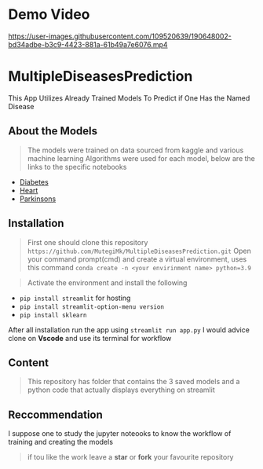 # Demo Video



https://user-images.githubusercontent.com/109520639/190648002-bd34adbe-b3c9-4423-881a-61b49a7e6076.mp4


# MultipleDiseasesPrediction
This App Utilizes Already Trained Models To Predict if One Has the Named Disease
## About the Models
> The models were trained on data sourced from kaggle and various machine learning Algorithms were used for each model, below are the links to the specific notebooks
* [Diabetes](https://github.com/MutegiMk/Data-analyst-science-portifolio/blob/main/Diabetes%20prediction.ipynb)
* [Heart](https://github.com/MutegiMk/Data-analyst-science-portifolio/blob/main/Heart_Disease_Detection.ipynb)
* [Parkinsons](https://github.com/MutegiMk/Data-analyst-science-portifolio/blob/main/Parkinson's_Disease_Detection.ipynb)

## Installation
> First one should clone this repository `https://github.com/MutegiMk/MultipleDiseasesPrediction.git`
> Open your command prompt(cmd) and create a virtual environment, uses this command `conda create -n <your envirinment name> python=3.9`

> Activate the environment and install the following
* `pip install streamlit` for hosting
* `pip install streamlit-option-menu version`
* `pip install sklearn`

After all installation run the app using `streamlit run app.py`
I would advice clone on **Vscode** and use its terminal for workflow

## Content
>This repository has folder that contains the 3 saved models and a python code that actually displays everything on streamlit

## Reccommendation
I suppose one to study the jupyter noteooks to know the workflow of training and creating the models 

> if tou like the work leave a **star** or **fork** your favourite repository

